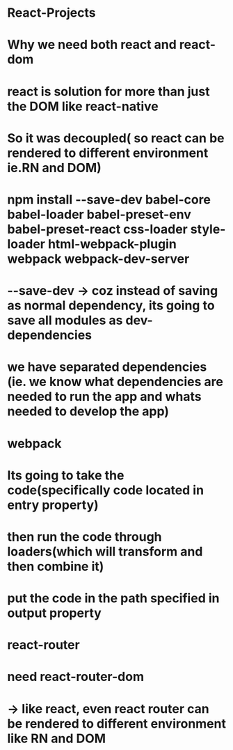 # React-Projects

# Why we need both react and react-dom
# react is solution for more than just the DOM like react-native
# So it was decoupled( so react can be rendered to different environment ie.RN and DOM)

# npm install --save-dev babel-core babel-loader babel-preset-env babel-preset-react css-loader style-loader html-webpack-plugin    webpack webpack-dev-server
# --save-dev -> coz instead of saving as normal dependency, its going to save all modules as dev-dependencies
# we have separated dependencies (ie. we know what dependencies are needed to run the app and whats needed to develop the app)

# webpack
# Its going to take the code(specifically code located in entry property)
# then run the code through loaders(which will transform and then combine it)
# put the code in the path specified in output property

# react-router
# need react-router-dom
#   -> like react, even react router can be rendered to different environment like RN and DOM
